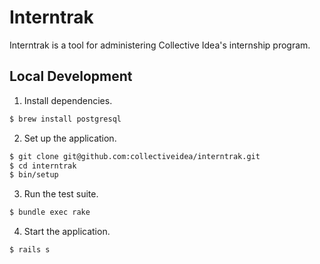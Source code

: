 # Interntrak

Interntrak is a tool for administering Collective Idea's internship program.

## Local Development

1. Install dependencies.

```bash
$ brew install postgresql
```

2. Set up the application.

```bash
$ git clone git@github.com:collectiveidea/interntrak.git
$ cd interntrak
$ bin/setup
```

3. Run the test suite.

```bash
$ bundle exec rake
```

4. Start the application.

```bash
$ rails s
```
